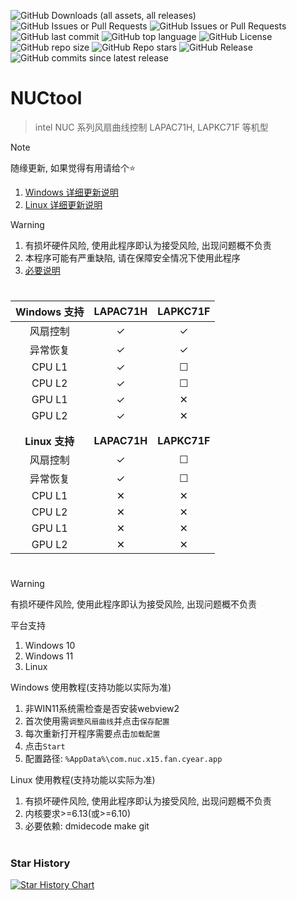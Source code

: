 ![GitHub Downloads (all assets, all releases)](https://img.shields.io/github/downloads/cyear/NUCtool/total?style=for-the-badge)
![GitHub Issues or Pull Requests](https://img.shields.io/github/issues/cyear/NUCtool?style=for-the-badge)
![GitHub Issues or Pull Requests](https://img.shields.io/github/issues-closed/cyear/NUCtool?style=for-the-badge)
![GitHub last commit](https://img.shields.io/github/last-commit/cyear/NUCtool?style=for-the-badge)
![GitHub top language](https://img.shields.io/github/languages/top/cyear/NUCtool?style=for-the-badge)
![GitHub License](https://img.shields.io/github/license/cyear/NUCtool?style=for-the-badge)
![GitHub repo size](https://img.shields.io/github/repo-size/cyear/NUCtool?style=for-the-badge)
![GitHub Repo stars](https://img.shields.io/github/stars/cyear/NUCtool?style=for-the-badge)
![GitHub Release](https://img.shields.io/github/v/release/cyear/NUCtool?style=for-the-badge)
![GitHub commits since latest release](https://img.shields.io/github/commits-since/cyear/NUCtool/latest?style=for-the-badge)

# NUCtool

> intel NUC 系列风扇曲线控制 LAPAC71H, LAPKC71F 等机型

> [!NOTE]
> 随缘更新, 如果觉得有用请给个⭐
>
> 1. [Windows 详细更新说明](./assets/NUCtoolChange_Windows.md)
> 2. [Linux 详细更新说明](./assets/NUCtoolChange_Linux.md)

> [!WARNING]
> 1. 有损坏硬件风险, 使用此程序即认为接受风险, 出现问题概不负责
> 2. 本程序可能有严重缺陷, 请在保障安全情况下使用此程序
> 3. [必要说明](assets/分析.md)
# 
|Windows 支持|LAPAC71H|LAPKC71F|
|:--------:|:----:|:----:|
| 风扇控制 | ✓ | ✓ |
| 异常恢复 | ✓ | ✓ |
| CPU L1 | ✓ | ☐ |
| CPU L2 | ✓ | ☐ |
| GPU L1 | ✓ | ✕ |
| GPU L2 | ✓ | ✕ |
|        |   |    |
|        |   |    |
|**Linux 支持**|**LAPAC71H**|**LAPKC71F**|
| 风扇控制 | ✓ | ☐ |
| 异常恢复 | ✓ | ☐ |
| CPU L1 | ✕ | ✕ |
| CPU L2 | ✕ | ✕ |
| GPU L1 | ✕ | ✕ |
| GPU L2 | ✕ | ✕ |
# 
> [!WARNING]
> 有损坏硬件风险, 使用此程序即认为接受风险, 出现问题概不负责
>
> 平台支持
>
> 1. Windows 10
> 2. Windows 11
> 3. Linux
>
> Windows 使用教程(支持功能以实际为准)
> 1. 非WIN11系统需检查是否安装webview2
> 2. 首次使用需`调整风扇曲线`并点击`保存配置`
> 3. 每次重新打开程序需要点击`加载配置`
> 4. 点击`Start`
> 5. 配置路径: `%AppData%\com.nuc.x15.fan.cyear.app`
>
> Linux 使用教程(支持功能以实际为准)
> 1. 有损坏硬件风险, 使用此程序即认为接受风险, 出现问题概不负责
> 2. 内核要求>=6.13(或>=6.10)
> 3. 必要依赖: dmidecode make git
# 
### Star History

[![Star History Chart](https://api.star-history.com/svg?repos=cyear/NUCtool&type=Timeline)](https://star-history.com/#cyear/NUCtool&Timeline)
